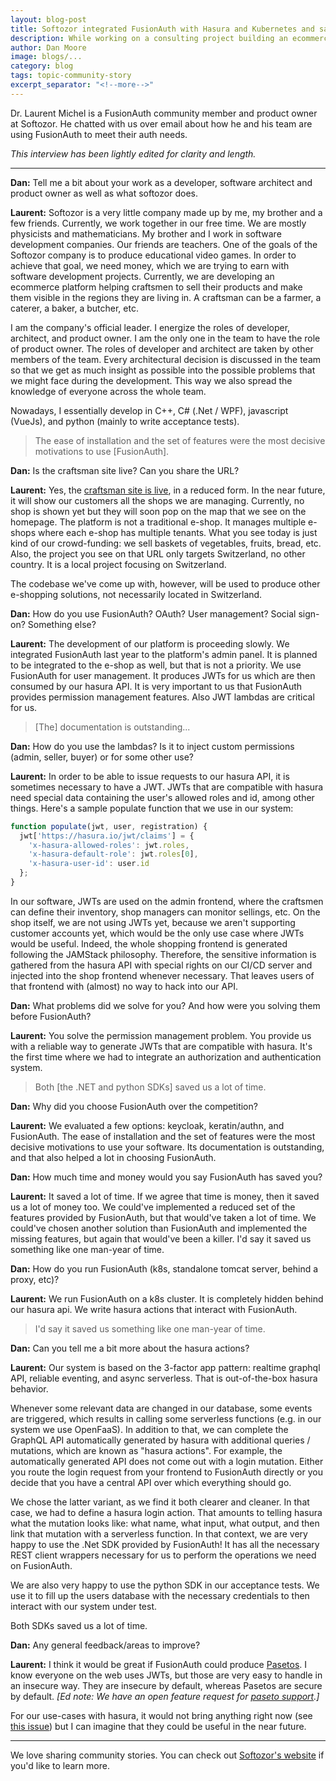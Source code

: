 ```yaml
---
layout: blog-post
title: Softozor integrated FusionAuth with Hasura and Kubernetes and saved development effort
description: While working on a consulting project building an ecommerce platform, Softozor choose FusionAuth to manage their authentication and authorization.
author: Dan Moore
image: blogs/...
category: blog
tags: topic-community-story
excerpt_separator: "<!--more-->"
---
```


Dr. Laurent Michel is a FusionAuth community member and product owner at Softozor. He chatted with us over email about how he and his team are using FusionAuth to meet their auth needs. 

<!--more-->

*This interview has been lightly edited for clarity and length.*

-------

**Dan:** Tell me a bit about your work as a developer, software architect and product owner as well as what softozor does.

**Laurent:**  Softozor is a very little company made up by me, my brother and a few friends. Currently, we work together in our free time. We are mostly physicists and mathematicians. My brother and I work in software development companies. Our friends are teachers. One of the goals of the Softozor company is to produce educational video games. In order to achieve that goal, we need money, which we are trying to earn with software development projects. Currently, we are developing an ecommerce platform helping craftsmen to sell their products and make them visible in the regions they are living in. A craftsman can be a farmer, a caterer, a baker, a butcher, etc.

I am the company's official leader. I energize the roles of developer, architect, and product owner. I am the only one in the team to have the role of product owner. The roles of developer and architect are taken by other members of the team. Every architectural decision is discussed in the team so that we get as much insight as possible into the possible problems that we might face during the development. This way we also spread the knowledge of everyone across the whole team.  

Nowadays, I essentially develop in C++, C# (.Net / WPF), javascript (VueJs), and python (mainly to write acceptance tests).  

> The ease of installation and the set of features were the most decisive motivations to use [FusionAuth].

**Dan:** Is the craftsman site live? Can you share the URL? 

**Laurent:**  Yes, the [craftsman site is live](https://www.ameising.ch), in a reduced form. In the near future, it will show our customers all the shops we are managing. Currently, no shop is shown yet but they will soon pop on the map that we see on the homepage. The platform is not a traditional e-shop. It manages multiple e-shops where each e-shop has multiple tenants. What you see today is just kind of our crowd-funding: we sell baskets of vegetables, fruits, bread, etc. Also, the project you see on that URL only targets Switzerland, no other country. It is a local project focusing on Switzerland. 

The codebase we've come up with, however, will be used to produce other e-shopping solutions, not necessarily located in Switzerland. 

**Dan:** How do you use FusionAuth? OAuth? User management? Social sign-on? Something else?

**Laurent:** The development of our platform is proceeding slowly. We integrated FusionAuth last year to the platform's admin panel. It is planned to be integrated to the e-shop as well, but that is not a priority. We use FusionAuth for user management. It produces JWTs for us which are then consumed by our hasura API. It is very important to us that FusionAuth provides permission management features. Also JWT lambdas are critical for us. 

> [The] documentation is outstanding...

**Dan:** How do you use the lambdas? Is it to inject custom permissions (admin, seller, buyer) or for some other use? 

**Laurent:**  In order to be able to issue requests to our hasura API, it is sometimes necessary to have a JWT. JWTs that are compatible with hasura need special data containing the user's allowed roles and id, among other things. Here's a sample populate function that we use in our system: 

```javascript
function populate(jwt, user, registration) { 
  jwt['https://hasura.io/jwt/claims'] = {
    'x-hasura-allowed-roles': jwt.roles,
    'x-hasura-default-role': jwt.roles[0],
    'x-hasura-user-id': user.id
  };
}
```

In our software, JWTs are used on the admin frontend, where the craftsmen can define their inventory, shop managers can monitor sellings, etc. On the shop itself, we are not using JWTs yet, because we aren't supporting customer accounts yet, which would be the only use case where JWTs would be useful. Indeed, the whole shopping frontend is generated following the JAMStack philosophy. Therefore, the sensitive information is gathered from the hasura API with special rights on our CI/CD server and injected into the shop frontend whenever necessary. That leaves users of that frontend with (almost) no way to hack into our API. 

**Dan:** What problems did we solve for you? And how were you solving them before FusionAuth?

**Laurent:** You solve the permission management problem. You provide us with a reliable way to generate JWTs that are compatible with hasura. It's the first time where we had to integrate an authorization and authentication system. 

> Both [the .NET and python SDKs] saved us a lot of time. 

**Dan:** Why did you choose FusionAuth over the competition?

**Laurent:** We evaluated a few options: keycloak, keratin/authn, and FusionAuth. The ease of installation and the set of features were the most decisive motivations to use your software. Its documentation is outstanding, and that also helped a lot in choosing FusionAuth. 

**Dan:** How much time and money would you say FusionAuth has saved you?

**Laurent:** It saved a lot of time. If we agree that time is money, then it saved us a lot of money too. We could've implemented a reduced set of the features provided by FusionAuth, but that would've taken a lot of time. We could've chosen another solution than FusionAuth and implemented the missing features, but again that would've been a killer. I'd say it saved us something like one man-year of time. 

**Dan:** How do you run FusionAuth (k8s, standalone tomcat server, behind a proxy, etc)?

**Laurent:** We run FusionAuth on a k8s cluster. It is completely hidden behind our hasura api. We write hasura actions that interact with FusionAuth.  

> I'd say it saved us something like one man-year of time.

**Dan:** Can you tell me a bit more about the hasura actions? 

**Laurent:**  Our system is based on the 3-factor app pattern: realtime graphql API, reliable eventing, and async serverless. That is out-of-the-box hasura behavior. 

Whenever some relevant data are changed in our database, some events are triggered, which results in calling some serverless functions (e.g. in our system we use OpenFaaS). In addition to that, we can complete the GraphQL API automatically generated by hasura with additional queries / mutations, which are known as "hasura actions". For example, the automatically generated API does not come out with a login mutation. Either you route the login request from your frontend to FusionAuth directly or you decide that you have a central API over which everything should go. 

We chose the latter variant, as we find it both clearer and cleaner. In that case, we had to define a hasura login action. That amounts to telling hasura what the mutation looks like: what name, what input, what output, and then link that mutation with a serverless function. In that context, we are very happy to use the .Net SDK provided by FusionAuth! It has all the necessary REST client wrappers necessary for us to perform the operations we need on FusionAuth. 

We are also very happy to use the python SDK in our acceptance tests. We use it to fill up the users database with the necessary credentials to then interact with our system under test. 

Both SDKs saved us a lot of time. 

**Dan:** Any general feedback/areas to improve?

**Laurent:**  I think it would be great if FusionAuth could produce [Pasetos](https://github.com/paragonie/paseto). I know everyone on the web uses JWTs, but those are very easy to handle in an insecure way. They are insecure by default, whereas Pasetos are secure by default. *[Ed note: We have an open feature request for [paseto support](https://github.com/FusionAuth/fusionauth-issues/issues/773).]* 

For our use-cases with hasura, it would not bring anything right now (see [this issue](https://github.com/hasura/graphql-engine/issues/3205)) but I can imagine that they could be useful in the near future.

-------

We love sharing community stories. You can check out [Softozor's website](https://softozor.com/) if you'd like to learn more. 
